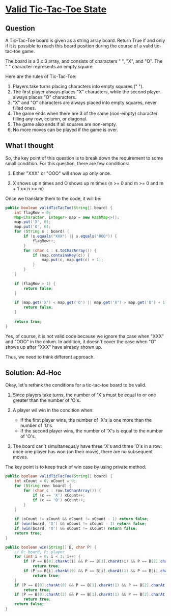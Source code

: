 # [Valid Tic-Tac-Toe State](https://leetcode.com/problems/valid-tic-tac-toe-state/)

## Question 

A Tic-Tac-Toe board is given as a string array board. Return True if and only if it is possible to reach this board position during the course of a valid tic-tac-toe game.

The board is a 3 x 3 array, and consists of characters " ", "X", and "O".  The " " character represents an empty square.

Here are the rules of Tic-Tac-Toe:

1. Players take turns placing characters into empty squares (" ").
2. The first player always places "X" characters, while the second player always places "O" characters.
3. "X" and "O" characters are always placed into empty squares, never filled ones.
4. The game ends when there are 3 of the same (non-empty) character filling any row, column, or diagonal.
5. The game also ends if all squares are non-empty.
6. No more moves can be played if the game is over.

## What I thought

So, the key point of this question is to break down the requirement to some small condition.
For this question, there are few conditions:

1. Either "XXX" or "OOO" will show up only once.

2. X shows up n times and O shows up m times (n >= 0 and m >= 0 and m + 1 >= n >= m)

Once we translate them to the code, it will be:

```java
public boolean validTicTacToe(String[] board) {
    int flagRow = 0;
    Map<Character, Integer> map = new HashMap<>();
    map.put('X', 0);
    map.put('O', 0);
    for (String s : board) {
        if (s.equals("XXX") || s.equals("OOO")) {
            flagRow++;
        }
        for (char c : s.toCharArray()) {
            if (map.containsKey(c)) {
                map.put(c, map.get(c) + 1);
            } 
        }
    }
    
    if (flagRow > 1) {
        return false;
    }
    
    if (map.get('X') < map.get('O') || map.get('X') > map.get('O') + 1) {
        return false;
    }
    
    return true;
}
```

Yes, of course, it is not valid code because we ignore tha case when "XXX" and "OOO" in the colum.
In addition, it doesn't cover the case when "O" shows up after "XXX" have already shown up.

Thus, we need to think different approach.

## Solution: Ad-Hoc

Okay, let's rethink the conditions for a tic-tac-toe board to be valid.

1. Since players take turns, the number of 'X's must be equal to or one greater than the number of 'O's.

2. A player wil win in the condition when:
    - If the first player wins, the number of 'X's is one more than the number of 'O's
    - If the second player wins, the number of 'X's is equal to the number of 'O's.
    
3. The board can't simultaneously have three 'X's and three 'O's in a row: once one player has won (on their move), there are no subsequent moves. 

The key point is to keep track of win case by using private method.

```java
public boolean validTicTacToe(String[] board) {
    int xCount = 0, oCount = 0;
    for (String row: board) {
        for (char c : row.toCharArray()) {
            if (c == 'X') xCount++;
            if (c == 'O') oCount++;
        }
    }
    
    if (oCount != xCount && oCount != xCount - 1) return false;
    if (win(board, 'X') && oCount != xCount - 1) return false;
    if (win(board, 'O') && oCount != xCount) return false;
    return true;
}

public boolean win(String[] B, char P) {
    // B: board, P: player
    for (int i = 0; i < 3; i++) {
        if (P == B[0].charAt(i) && P == B[1].charAt(i) && P == B[2].charAt(i))
            return true;
        if (P == B[i].charAt(0) && P == B[i].charAt(1) && P == B[i].charAt(2))
            return true;
    }
    if (P == B[0].charAt(0) && P == B[1].charAt(1) && P == B[2].charAt(2))
        return true;
    if (P == B[0].charAt(2) && P == B[1].charAt(1) && P == B[2].charAt(0))
        return true;
    return false;
}
```

